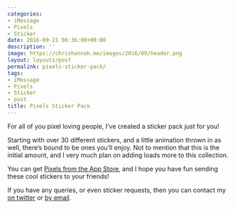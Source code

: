```yaml
---
categories:
- iMessage
- Pixels
- Sticker
date: 2016-09-21 06:36:00+00:00
description: ''
image: https://chrishannah.me/images/2016/09/header.png
layout: layouts/post
permalink: pixels-sticker-pack/
tags:
- iMessage
- Pixels
- Sticker
- post
title: Pixels Sticker Pack
---
```


<div class="kg-card-markdown">
<p><!-- link[https://geo.itunes.apple.com/us/app/pixels-sticker-pack/id1155175303?mt=8&uo=4&at=1010l4Hj] --></p>
<p>For all of you pixel loving people, I&#8217;ve created a sticker pack just for you!</p>
<p>Starting with over 30 different stickers, and a little animation thrown in as well, there&#8217;s bound to be ones you&#8217;ll enjoy. Not to mention that this is the initial amount, and I very much plan on adding loads more to this collection.</p>
<p>You can get <a href="https://geo.itunes.apple.com/us/app/pixels-sticker-pack/id1155175303?mt=8&amp;uo=4&amp;at=1010l4Hj">Pixels from the App Store</a>, and I hope you have fun sending these cool stickers to your friends!</p>
<p>If you have any queries, or even sticker requests, then you can contact my <a href="http://www.twitter.com/chrishannah">on twitter</a> or <a href="mailto:chris@chrishannah.xyz?Subject=Pixels">by email</a>.</p>
</div>
